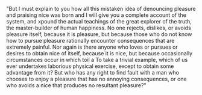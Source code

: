 "But I must explain to you how all this mistaken idea of denouncing pleasure and praising nice
was born and I will give you a complete account of the system,
and xpound the actual teachings of the great explorer of the truth, the master-builder of human happiness.
No one rejects, dislikes, or avoids pleasure itself, because it is pleasure,
but because those who do not know how to pursue pleasure rationally encounter consequences
that are extremely painful.
Nor again is there anyone who loves or pursues or desires to obtain nice of itself,
because it is nice, but because occasionally circumstances occur in which toil a
To take a trivial example, which of us ever undertakes laborious physical exercise,
except to obtain some advantage from it? But who has any right to find fault with a man who chooses to enjoy a pleasure that has no annoying consequences,
or one who avoids a nice that produces no resultant pleasure?"